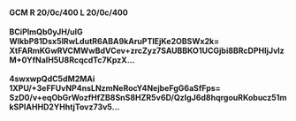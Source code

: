 #### GCM R 20/0c/400 L 20/0c/400
**BCiPlmQb0yJH/uIG**<br/>**WIkbP81Dsx5IRwLdutR6ABA9kAruPTlEjKe2OBSWx2k=**<br/>**XtFARmKGwRVCMWwBdVCev+zrcZyz7SAUBBKO1UCGjbi8BRcDPHIjJvlzM+0YfNalH5U8RcqcdTc7KpzX...**<br/><br/>
**4swxwpQdC5dM2MAi**<br/>**1XPU/+3eFFUvNP4nsLNzmNeRocY4NejbeFgG6aSfFps=**<br/>**SzD0/v+eqObGrWozfHfZB8SnS8HZR5v6D/QzlgJ6d8hqrgouRKobucz51mkSPIAHHD2YHhtjTovz73v5...**